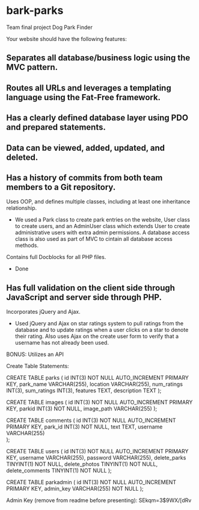 # bark-parks
Team final project Dog Park Finder

Your website should have the following features:

Separates all database/business logic using the MVC pattern.
-

Routes all URLs and leverages a templating language using the Fat-Free framework.
-

Has a clearly defined database layer using PDO and prepared statements.
-

Data can be viewed, added, updated, and deleted.
-

Has a history of commits from both team members to a Git repository.
-

Uses OOP, and defines multiple classes, including at least one inheritance relationship.
- We used a Park class to create park entries on the website, User class to create users,
and an AdminUser class which extends User to create administrative users with extra admin permissions.
A database access class is also used as part of MVC to cintain all database access methods.

Contains full Docblocks for all PHP files.
- Done

Has full validation on the client side through JavaScript and server side through PHP.
-

Incorporates jQuery and Ajax.
- Used jQuery and Ajax on star ratings system to pull ratings from the database and to update ratings when a
user clicks on a star to denote their rating. Also uses Ajax on the create user form to verify that a username has not already
been used.

BONUS:  Utilizes an API

Create Table Statements:

CREATE TABLE parks (
  id INT(3) NOT NULL AUTO_INCREMENT PRIMARY KEY,
  park_name VARCHAR(255),
  location VARCHAR(255),
  num_ratings INT(3),
  sum_ratings INT(3),
  features TEXT,
  description TEXT
);
  
  
  
CREATE TABLE images (
  id INT(3) NOT NULL AUTO_INCREMENT PRIMARY KEY,
  parkid INT(3) NOT NULL,
  image_path VARCHAR(255)
);
  

CREATE TABLE comments (
    id INT(3) NOT NULL AUTO_INCREMENT PRIMARY KEY,
    park_id INT(3) NOT NULL,
    text TEXT,
    username VARCHAR(255)    
);

CREATE TABLE users (
    id INT(3) NOT NULL AUTO_INCREMENT PRIMARY KEY,
    username VARCHAR(255),
    password VARCHAR(255),
    delete_parks TINYINT(1) NOT NULL,
    delete_photos TINYINT(1) NOT NULL,
    delete_comments TINYINT(1) NOT NULL
);

CREATE TABLE parkadmin (
  id INT(3) NOT NULL AUTO_INCREMENT PRIMARY KEY,
  admin_key VARCHAR(255) NOT NULL
);

Admin Key (remove from readme before presenting): 
SEkqm=3$9WX/[dRv
